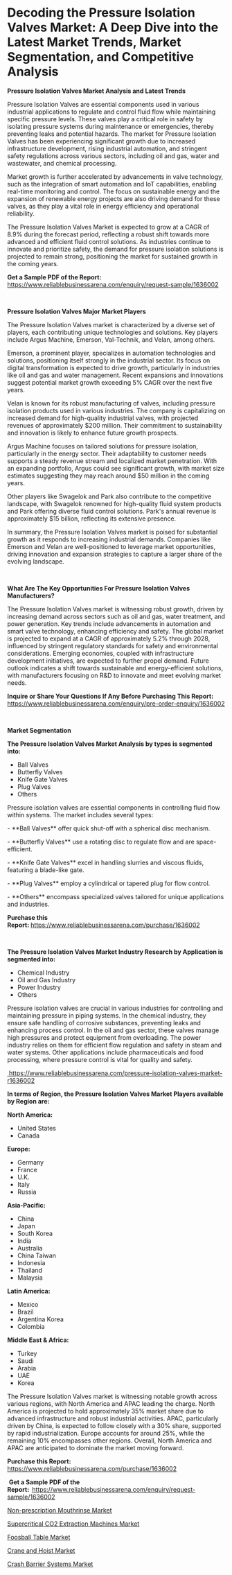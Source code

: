 <p><h1>Decoding the Pressure Isolation Valves Market: A Deep Dive into the Latest Market Trends, Market Segmentation, and Competitive Analysis</h1></p><p><strong>Pressure Isolation Valves Market Analysis and Latest Trends</strong></p>
<p><p>Pressure Isolation Valves are essential components used in various industrial applications to regulate and control fluid flow while maintaining specific pressure levels. These valves play a critical role in safety by isolating pressure systems during maintenance or emergencies, thereby preventing leaks and potential hazards. The market for Pressure Isolation Valves has been experiencing significant growth due to increased infrastructure development, rising industrial automation, and stringent safety regulations across various sectors, including oil and gas, water and wastewater, and chemical processing.</p><p>Market growth is further accelerated by advancements in valve technology, such as the integration of smart automation and IoT capabilities, enabling real-time monitoring and control. The focus on sustainable energy and the expansion of renewable energy projects are also driving demand for these valves, as they play a vital role in energy efficiency and operational reliability.</p><p>The Pressure Isolation Valves Market is expected to grow at a CAGR of 8.9% during the forecast period, reflecting a robust shift towards more advanced and efficient fluid control solutions. As industries continue to innovate and prioritize safety, the demand for pressure isolation solutions is projected to remain strong, positioning the market for sustained growth in the coming years.</p></p>
<p><strong>Get a Sample PDF of the Report:&nbsp;</strong> <a href="https://www.reliablebusinessarena.com/enquiry/request-sample/1636002">https://www.reliablebusinessarena.com/enquiry/request-sample/1636002</a></p>
<p>&nbsp;</p>
<p><strong>Pressure Isolation Valves Major Market Players</strong></p>
<p><p>The Pressure Isolation Valves market is characterized by a diverse set of players, each contributing unique technologies and solutions. Key players include Argus Machine, Emerson, Val-Technik, and Velan, among others. </p><p>Emerson, a prominent player, specializes in automation technologies and solutions, positioning itself strongly in the industrial sector. Its focus on digital transformation is expected to drive growth, particularly in industries like oil and gas and water management. Recent expansions and innovations suggest potential market growth exceeding 5% CAGR over the next five years.</p><p>Velan is known for its robust manufacturing of valves, including pressure isolation products used in various industries. The company is capitalizing on increased demand for high-quality industrial valves, with projected revenues of approximately $200 million. Their commitment to sustainability and innovation is likely to enhance future growth prospects.</p><p>Argus Machine focuses on tailored solutions for pressure isolation, particularly in the energy sector. Their adaptability to customer needs supports a steady revenue stream and localized market penetration. With an expanding portfolio, Argus could see significant growth, with market size estimates suggesting they may reach around $50 million in the coming years.</p><p>Other players like Swagelok and Park also contribute to the competitive landscape, with Swagelok renowned for high-quality fluid system products and Park offering diverse fluid control solutions. Park's annual revenue is approximately $15 billion, reflecting its extensive presence.</p><p>In summary, the Pressure Isolation Valves market is poised for substantial growth as it responds to increasing industrial demands. Companies like Emerson and Velan are well-positioned to leverage market opportunities, driving innovation and expansion strategies to capture a larger share of the evolving landscape.</p></p>
<p>&nbsp;</p>
<p><strong>What Are The Key Opportunities For Pressure Isolation Valves Manufacturers?</strong></p>
<p><p>The Pressure Isolation Valves market is witnessing robust growth, driven by increasing demand across sectors such as oil and gas, water treatment, and power generation. Key trends include advancements in automation and smart valve technology, enhancing efficiency and safety. The global market is projected to expand at a CAGR of approximately 5.2% through 2028, influenced by stringent regulatory standards for safety and environmental considerations. Emerging economies, coupled with infrastructure development initiatives, are expected to further propel demand. Future outlook indicates a shift towards sustainable and energy-efficient solutions, with manufacturers focusing on R&D to innovate and meet evolving market needs.</p></p>
<p><strong>Inquire or Share Your Questions If Any Before Purchasing This Report:</strong> <a href="https://www.reliablebusinessarena.com/enquiry/pre-order-enquiry/1636002">https://www.reliablebusinessarena.com/enquiry/pre-order-enquiry/1636002</a></p>
<p>&nbsp;</p>
<p><strong>Market Segmentation</strong></p>
<p><strong>The Pressure Isolation Valves Market Analysis by types is segmented into:</strong></p>
<p><ul><li>Ball Valves</li><li>Butterfly Valves</li><li>Knife Gate Valves</li><li>Plug Valves</li><li>Others</li></ul></p>
<p><p>Pressure isolation valves are essential components in controlling fluid flow within systems. The market includes several types: </p><p>- **Ball Valves** offer quick shut-off with a spherical disc mechanism. </p><p>- **Butterfly Valves** use a rotating disc to regulate flow and are space-efficient. </p><p>- **Knife Gate Valves** excel in handling slurries and viscous fluids, featuring a blade-like gate. </p><p>- **Plug Valves** employ a cylindrical or tapered plug for flow control. </p><p>- **Others** encompass specialized valves tailored for unique applications and industries.</p></p>
<p><strong>Purchase this Report:&nbsp;</strong><a href="https://www.reliablebusinessarena.com/purchase/1636002">https://www.reliablebusinessarena.com/purchase/1636002</a></p>
<p>&nbsp;</p>
<p><strong>The Pressure Isolation Valves Market Industry Research by Application is segmented into:</strong></p>
<p><ul><li>Chemical Industry</li><li>Oil and Gas Industry</li><li>Power Industry</li><li>Others</li></ul></p>
<p><p>Pressure isolation valves are crucial in various industries for controlling and maintaining pressure in piping systems. In the chemical industry, they ensure safe handling of corrosive substances, preventing leaks and enhancing process control. In the oil and gas sector, these valves manage high pressures and protect equipment from overloading. The power industry relies on them for efficient flow regulation and safety in steam and water systems. Other applications include pharmaceuticals and food processing, where pressure control is vital for quality and safety.</p></p>
<p><a href="https://www.reliablebusinessarena.com/pressure-isolation-valves-market-r1636002">&nbsp;https://www.reliablebusinessarena.com/pressure-isolation-valves-market-r1636002</a></p>
<p><strong>In terms of Region, the Pressure Isolation Valves Market Players available by Region are:</strong></p>
<p>
    <p> <strong> North America: </strong>
        <ul>
            <li>United States</li>
            <li>Canada</li>
        </ul>
        </p> 
    <p> <strong> Europe: </strong>
        <ul>
            <li>Germany</li>
            <li>France</li>
            <li>U.K.</li>
            <li>Italy</li>
            <li>Russia</li>
        </ul>
        </p> 
    <p> <strong> Asia-Pacific: </strong>
        <ul>
            <li>China</li>
            <li>Japan</li>
            <li>South Korea</li>
            <li>India</li>
            <li>Australia</li>
            <li>China Taiwan</li>
            <li>Indonesia</li>
            <li>Thailand</li>
            <li>Malaysia</li>
        </ul>
        </p> 
    <p> <strong> Latin America: </strong>
        <ul>
            <li>Mexico</li>
            <li>Brazil</li>
            <li>Argentina Korea</li>
            <li>Colombia</li>
        </ul>
        </p> 
    <p> <strong> Middle East & Africa: </strong>
        <ul>
            <li>Turkey</li>
            <li>Saudi</li>
            <li>Arabia</li>
            <li>UAE</li>
            <li>Korea</li>
        </ul>
    </p>
    </p>
<p><p>The Pressure Isolation Valves market is witnessing notable growth across various regions, with North America and APAC leading the charge. North America is projected to hold approximately 35% market share due to advanced infrastructure and robust industrial activities. APAC, particularly driven by China, is expected to follow closely with a 30% share, supported by rapid industrialization. Europe accounts for around 25%, while the remaining 10% encompasses other regions. Overall, North America and APAC are anticipated to dominate the market moving forward.</p></p>
<p><strong>Purchase this Report: </strong><a href="https://www.reliablebusinessarena.com/purchase/1636002">https://www.reliablebusinessarena.com/purchase/1636002</a></p>
<p>&nbsp;<strong>Get a Sample PDF of the Report:&nbsp;&nbsp;</strong><a href="https://www.reliablebusinessarena.com/enquiry/request-sample/1636002">https://www.reliablebusinessarena.com/enquiry/request-sample/1636002</a></p>
<p><strong></strong></p>
<p><p><a href="https://medium.com/@elmervaughan98/non-prescription-mouthrinse-market-share-size-trends-industry-analysis-report-by-application-c9e4d21b416a">Non-prescription Mouthrinse Market</a></p><p><a href="https://github.com/napierswinnyfg/Market-Research-Report-List-1/blob/main/supercritical-co2-extraction-machines-market.md">Supercritical CO2 Extraction Machines Market</a></p><p><a href="https://issuu.com/reportprime-2/docs/foosball-table-market-size-2030.ppt_c543cda7982c04">Foosball Table Market</a></p><p><a href="https://www.linkedin.com/pulse/navigating-global-crane-hoist-market-from-trends-strategy-period-skjzf?trackingId=cWH4gWlrSLy8EWzoBY2c9Q%3D%3D">Crane and Hoist Market</a></p><p><a href="https://www.linkedin.com/pulse/market-leaders-laggards-global-crash-barrier-systems-trends-rkngc?trackingId=YCNKpsGoQdCdDFdRDjH4zg%3D%3D">Crash Barrier Systems Market</a></p></p>